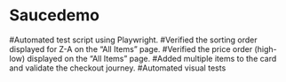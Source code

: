 # Saucedemo
#Automated test script using Playwright. #Verified the sorting order displayed for Z-A on the “All Items” page.  #Verified the price order (high-low) displayed on the “All Items” page.  #Added multiple items to the card and validate the checkout journey. #Automated visual tests

